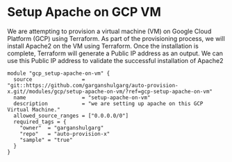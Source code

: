 # Setup Apache on GCP VM

We are attempting to provision a virtual machine (VM) on Google Cloud Platform (GCP) using Terraform. As part of the provisioning process, we will install Apache2 on the VM using Terraform. Once the installation is complete, Terraform will generate a Public IP address as an output. We can use this Public IP address to validate the successful installation of Apache2


```
module "gcp_setup-apache-on-vm" {
  source                = "git::https://github.com/garganshulgarg/auto-provision-x.git//modules/gcp/setup-apache-on-vm/?ref=gcp-setup-apache-on-vm"
  name                  = "setup-apache-on-vm"
  description           = "we are setting up apache on this GCP Virtual Machine."
  allowed_source_ranges = ["0.0.0.0/0"]
  required_tags = {
    "owner"  = "garganshulgarg"
    "repo"   = "auto-provision-x"
    "sample" = "true"
  }
}


```